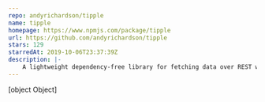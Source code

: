 ```yaml
---
repo: andyrichardson/tipple
name: tipple
homepage: https://www.npmjs.com/package/tipple
url: https://github.com/andyrichardson/tipple
stars: 129
starredAt: 2019-10-06T23:37:39Z
description: |-
    A lightweight dependency-free library for fetching data over REST with React.
---
```


[object Object]
